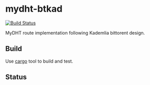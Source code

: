mydht-btkad
===========

[![Build Status](https://travis-ci.org/cheme/mydht-btkad.svg?branch=master)](https://travis-ci.org/cheme/mydht-btkad)


MyDHT route implementation following Kademlia bittorent design.


Build
-----

Use [cargo](http://crates.io) tool to build and test.

Status
------




